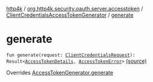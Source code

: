[http4k](../../index.md) / [org.http4k.security.oauth.server.accesstoken](../index.md) / [ClientCredentialsAccessTokenGenerator](index.md) / [generate](./generate.md)

# generate

`fun generate(request: `[`ClientCredentialsRequest`](../-client-credentials-request/index.md)`): Result<`[`AccessTokenDetails`](../../org.http4k.security/-access-token-details/index.md)`, `[`AccessTokenError`](../../org.http4k.security.oauth.server/-access-token-error.md)`>` [(source)](https://github.com/http4k/http4k/blob/master/http4k-security-oauth/src/main/kotlin/org/http4k/security/oauth/server/accesstoken/ClientCredentialsAccessTokenGenerator.kt#L21)

Overrides [AccessTokenGenerator.generate](../-access-token-generator/generate.md)

